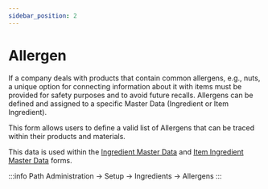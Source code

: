 ```yaml
---
sidebar_position: 2
---
```


# Allergen

If a company deals with products that contain common allergens, e.g., nuts, a unique option for connecting information about it with items must be provided for safety purposes and to avoid future recalls. Allergens can be defined and assigned to a specific Master Data (Ingredient or Item Ingredient).

This form allows users to define a valid list of Allergens that can be traced within their products and materials.

This data is used within the [Ingredient Master Data](../ingredient-master-data.md) and [Item Ingredient Master Data](../ingredient-master-data.md) forms.

:::info Path
    Administration → Setup → Ingredients → Allergens
:::
